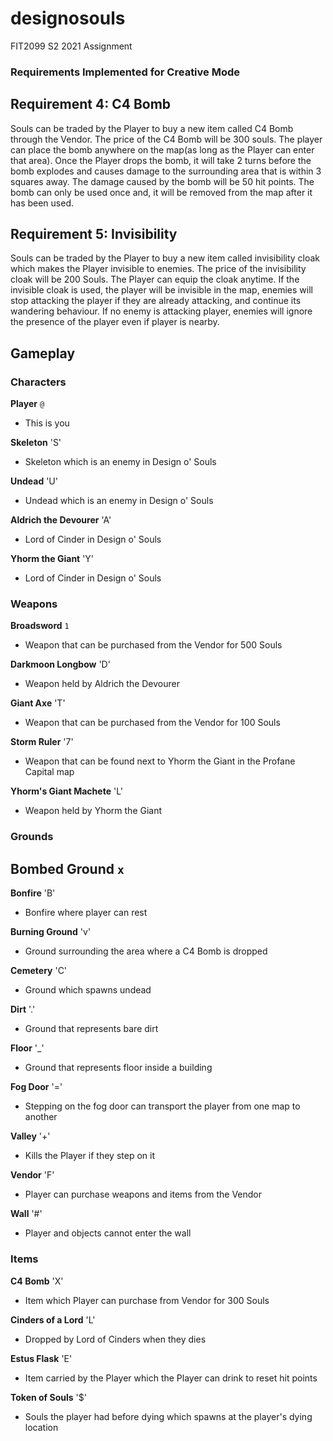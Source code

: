 # designosouls
FIT2099 S2 2021 Assignment

### Requirements Implemented for Creative Mode

## Requirement 4: C4 Bomb

Souls can be traded by the Player to buy a new item called C4 Bomb through the Vendor. The price of the C4 Bomb 
will be 300 souls. The player can place the bomb anywhere on the map(as long as the Player can enter that area).
Once the Player drops the bomb, it will take 2 turns before the bomb explodes and causes damage to the surrounding 
area that is within 3 squares away. The damage caused by the bomb will be 50 hit points. The bomb can only be used 
once and, it will be removed from the map after it has been used.


## Requirement 5:  Invisibility

Souls can be traded by the Player to buy a new item called invisibility cloak which makes the Player invisible 
to enemies. The price of the invisibility cloak will be 200 Souls. The Player can equip the cloak anytime. If the 
invisible cloak is used, the player will be invisible in the map, enemies will stop attacking the player if they are 
already attacking, and continue its wandering behaviour. If no enemy is attacking player, enemies will ignore the 
presence of the player even if player is nearby.








## Gameplay
### Characters
**Player** `@`
- This is you

**Skeleton** 'S'
- Skeleton which is an enemy in Design o' Souls

**Undead** 'U'
- Undead which is an enemy in Design o' Souls

**Aldrich the Devourer** 'A'
- Lord of Cinder in Design o' Souls

**Yhorm the Giant** 'Y'
- Lord of Cinder in Design o' Souls

### Weapons

**Broadsword** `1`
- Weapon that can be purchased from the Vendor for 500 Souls

**Darkmoon Longbow** 'D'
- Weapon held by Aldrich the Devourer

**Giant Axe** 'T'
- Weapon that can be purchased from the Vendor for 100 Souls

**Storm Ruler** '7'
- Weapon that can be found next to Yhorm the Giant in the Profane Capital map

**Yhorm's Giant Machete** 'L'
- Weapon held by Yhorm the Giant

### Grounds

**Bombed Ground** `x`
- 

**Bonfire** 'B'
- Bonfire where player can rest

**Burning Ground** 'v'
- Ground surrounding the area where a C4 Bomb is dropped

**Cemetery** 'C'
- Ground which spawns undead

**Dirt** '.'
- Ground that represents bare dirt

**Floor** '_'
- Ground that represents floor inside a building

**Fog Door** '='
- Stepping on the fog door can transport the player from one map to another

**Valley** '+'
- Kills the Player if they step on it

**Vendor** 'F'
- Player can purchase weapons and items from the Vendor

**Wall** '#'
- Player and objects cannot enter the wall 

### Items

**C4 Bomb** 'X'
- Item which Player can purchase from Vendor for 300 Souls

**Cinders of a Lord** 'L'
- Dropped by Lord of Cinders when they dies

**Estus Flask** 'E'
- Item carried by the Player which the Player can drink to reset hit points

**Token of Souls** '$'
- Souls the player had before dying which spawns at the player's dying location



